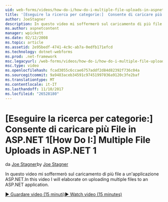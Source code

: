 ```yaml
---
uid: web-forms/videos/how-do-i/how-do-i-multiple-file-uploads-in-aspnet-1
title: '[Eseguire la ricerca per categorie:]  Consente di caricare più File in ASP.NET 1 | Documenti Microsoft'
author: JoeStagner
description: In questo video mi soffermerò sul caricamento di più file a un'applicazione ASP.NET.
ms.author: aspnetcontent
manager: wpickett
ms.date: 02/12/2008
ms.topic: article
ms.assetid: 2e95bedf-4741-4c9c-ab7a-0edfb171efcd
ms.technology: dotnet-webforms
ms.prod: .net-framework
msc.legacyurl: /web-forms/videos/how-do-i/how-do-i-multiple-file-uploads-in-aspnet-1
msc.type: video
ms.openlocfilehash: fcad3055c6ccae6757addf2d84d82392f736c04a
ms.sourcegitcommit: 9a9483aceb34591c97451997036a9120c3fe2baf
ms.translationtype: MT
ms.contentlocale: it-IT
ms.lasthandoff: 11/10/2017
ms.locfileid: "26528180"
---
```

<a name="how-do-i--multiple-file-uploads-in-aspnet-1"></a><span data-ttu-id="6beaa-103">[Eseguire la ricerca per categorie:]  Consente di caricare più File in ASP.NET 1</span><span class="sxs-lookup"><span data-stu-id="6beaa-103">[How Do I:]  Multiple File Uploads in ASP.NET 1</span></span>
====================
<span data-ttu-id="6beaa-104">da [Joe Stagner](https://github.com/JoeStagner)</span><span class="sxs-lookup"><span data-stu-id="6beaa-104">by [Joe Stagner](https://github.com/JoeStagner)</span></span>

<span data-ttu-id="6beaa-105">In questo video mi soffermerò sul caricamento di più file a un'applicazione ASP.NET.</span><span class="sxs-lookup"><span data-stu-id="6beaa-105">In this video I will elaborate on uploading multiple files to an ASP.NET application.</span></span>

[<span data-ttu-id="6beaa-106">&#9654; Guardare video (15 minuti)</span><span class="sxs-lookup"><span data-stu-id="6beaa-106">&#9654; Watch video (15 minutes)</span></span>](https://channel9.msdn.com/Blogs/ASP-NET-Site-Videos/how-do-i-multiple-file-uploads-in-aspnet-1)
